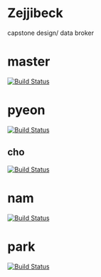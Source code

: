 # Zejjibeck
capstone design/ data broker

# master 
[![Build Status](https://travis-ci.org/peter1201/Zejjibeck.svg?branch=master)](https://travis-ci.org/peter1201/Zejjibeck)

# pyeon 
[![Build Status](https://travis-ci.org/peter1201/Zejjibeck.svg?branch=pyeon)](https://travis-ci.org/peter1201/Zejjibeck)

## cho 
[![Build Status](https://travis-ci.org/peter1201/Zejjibeck.svg?branch=cho)](https://travis-ci.org/peter1201/Zejjibeck)

# nam
[![Build Status](https://travis-ci.org/peter1201/Zejjibeck.svg?branch=nam)](https://travis-ci.org/peter1201/Zejjibeck)

# park
[![Build Status](https://travis-ci.org/peter1201/Zejjibeck.svg?branch=park)](https://travis-ci.org/peter1201/Zejjibeck)
